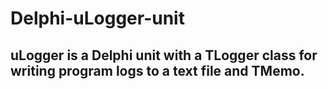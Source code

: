 # Delphi-uLogger-unit 

## uLogger is a Delphi unit with a TLogger class for writing program logs to a text file and TMemo. 
